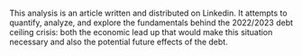 This analysis is an article written and distributed on Linkedin. It attempts to quantify, analyze, and explore the fundamentals behind the 2022/2023 debt 
ceiling crisis: both the economic lead up that would make this situation necessary and also the potential future effects of the debt.
